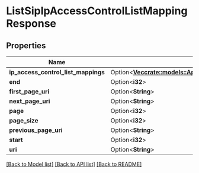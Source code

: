 # ListSipIpAccessControlListMappingResponse

## Properties

Name | Type | Description | Notes
------------ | ------------- | ------------- | -------------
**ip_access_control_list_mappings** | Option<[**Vec<crate::models::ApiPeriodV2010PeriodAccountPeriodSipPeriodSipDomainPeriodSipIpAccessControlListMapping>**](api.v2010.account.sip.sip_domain.sip_ip_access_control_list_mapping.md)> |  | [optional]
**end** | Option<**i32**> |  | [optional]
**first_page_uri** | Option<**String**> |  | [optional]
**next_page_uri** | Option<**String**> |  | [optional]
**page** | Option<**i32**> |  | [optional]
**page_size** | Option<**i32**> |  | [optional]
**previous_page_uri** | Option<**String**> |  | [optional]
**start** | Option<**i32**> |  | [optional]
**uri** | Option<**String**> |  | [optional]

[[Back to Model list]](../README.md#documentation-for-models) [[Back to API list]](../README.md#documentation-for-api-endpoints) [[Back to README]](../README.md)



